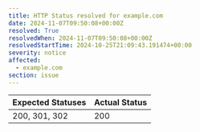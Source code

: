 ```yaml
---
title: HTTP Status resolved for example.com
date: 2024-11-07T09:50:08+00:00Z
resolved: True
resolvedWhen: 2024-11-07T09:50:08+00:00Z
resolvedStartTime: 2024-10-25T21:09:43.191474+00:00
severity: notice
affected:
  - example.com
section: issue
---
```


| Expected Statuses | Actual Status  |
|-------------------|----------------|
| 200, 301, 302 | 200 |
